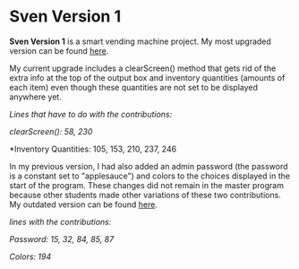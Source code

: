 # Sven Version 1

**Sven Version 1** is a smart vending machine project. My most upgraded version can be found [here](https://repl.it/@KristinProudfoo/Sven-Version-1-Final).

My current upgrade includes a clearScreen() method that gets rid of the extra info at the top of the output box 
and inventory quantities (amounts of each item) even though these quantities are not set to be displayed anywhere yet. 


*Lines that have to do with the contributions:*

*clearScreen(): 58, 230*

*Inventory Quantities: 105, 153, 210, 237, 246


In my previous version, I had also added an admin password (the password is a constant set to "applesauce") and colors to the choices 
displayed in the start of the program. These changes did not remain in the master program because other students made other variations of these two contributions. My outdated version can be found [here](https://repl.it/@KristinProudfoo/Java-Sven-version-1-Updated).

*lines with the contributions:*

*Password: 15, 32, 84, 85, 87*

*Colors: 194*
